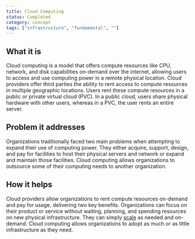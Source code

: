 ```yaml
---
title: Cloud Computing
status: Completed
category: concept
tags: ["infrastructure", "fundamental", ""]
---
```


## What it is

Cloud computing is a model that offers compute resources like CPU, network, and disk capabilities on-demand over the internet, allowing users to access and use computing power in a remote physical location. 
Cloud providers offer third parties the ability to rent access to compute resources in multiple geographic locations.
Users rent these compute resources in a public or private virtual cloud (PVC).
In a public cloud, users share physical hardware with other users, whereas in a PVC, the user rents an entire server. 

## Problem it addresses

Organizations traditionally faced two main problems when attempting to expand their use of computing power. 
They either acquire, support, design, and pay for facilities 
to host their physical servers and network or expand and maintain those facilities. 
Cloud computing allows organizations to outsource some of their computing needs to another organization.

## How it helps

Cloud providers allow organizations to rent compute resources on-demand and pay for usage, delivering two key benefits.
Organizations can focus on their product or service without waiting, planning, and spending resources on new physical infrastructure. They can simply [scale](/scalability/) as needed and on-demand.
Cloud computing allows organizations to adopt as much or as little infrastructure as they need.
